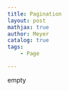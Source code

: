 ```yaml
---
title: Pagination
layout: post
mathjax: true
author: Meyer
catalog: true
tags: 
    - Page

---
```



empty 
